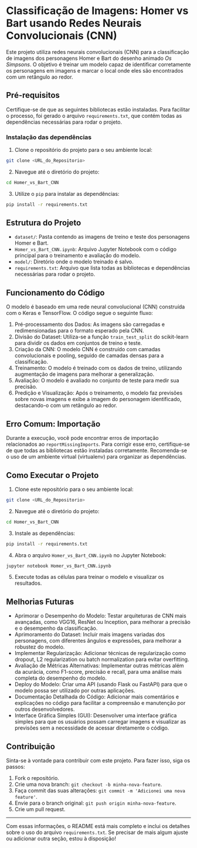 # Classificação de Imagens: Homer vs Bart usando Redes Neurais Convolucionais (CNN)

Este projeto utiliza redes neurais convolucionais (CNN) para a classificação de imagens dos personagens Homer e Bart do desenho animado *Os Simpsons*. O objetivo é treinar um modelo capaz de identificar corretamente os personagens em imagens e marcar o local onde eles são encontrados com um retângulo ao redor.

## Pré-requisitos

Certifique-se de que as seguintes bibliotecas estão instaladas. Para facilitar o processo, foi gerado o arquivo `requirements.txt`, que contém todas as dependências necessárias para rodar o projeto.

### Instalação das dependências

1. Clone o repositório do projeto para o seu ambiente local:

```bash
git clone <URL_do_Repositorio>
```

2. Navegue até o diretório do projeto:

```bash
cd Homer_vs_Bart_CNN
```

3. Utilize o `pip` para instalar as dependências:

```bash
pip install -r requirements.txt
```

## Estrutura do Projeto

- `dataset/`: Pasta contendo as imagens de treino e teste dos personagens Homer e Bart.
- `Homer_vs_Bart_CNN.ipynb`: Arquivo Jupyter Notebook com o código principal para o treinamento e avaliação do modelo.
- `model/`: Diretório onde o modelo treinado é salvo.
- `requirements.txt`: Arquivo que lista todas as bibliotecas e dependências necessárias para rodar o projeto.

## Funcionamento do Código

O modelo é baseado em uma rede neural convolucional (CNN) construída com o Keras e TensorFlow. O código segue o seguinte fluxo:

1. Pré-processamento dos Dados: As imagens são carregadas e redimensionadas para o formato esperado pela CNN.
2. Divisão do Dataset: Utiliza-se a função `train_test_split` do scikit-learn para dividir os dados em conjuntos de treino e teste.
3. Criação da CNN: O modelo CNN é construído com camadas convolucionais e pooling, seguido de camadas densas para a classificação.
4. Treinamento: O modelo é treinado com os dados de treino, utilizando augmentação de imagens para melhorar a generalização.
5. Avaliação: O modelo é avaliado no conjunto de teste para medir sua precisão.
6. Predição e Visualização: Após o treinamento, o modelo faz previsões sobre novas imagens e exibe a imagem do personagem identificado, destacando-o com um retângulo ao redor.

## Erro Comum: Importação

Durante a execução, você pode encontrar erros de importação relacionados ao `reportMissingImports`. Para corrigir esse erro, certifique-se de que todas as bibliotecas estão instaladas corretamente. Recomenda-se o uso de um ambiente virtual (virtualenv) para organizar as dependências.

## Como Executar o Projeto

1. Clone este repositório para o seu ambiente local:

```bash
git clone <URL_do_Repositorio>
```

2. Navegue até o diretório do projeto:

```bash
cd Homer_vs_Bart_CNN
```

3. Instale as dependências:

```bash
pip install -r requirements.txt
```

4. Abra o arquivo `Homer_vs_Bart_CNN.ipynb` no Jupyter Notebook:

```bash
jupyter notebook Homer_vs_Bart_CNN.ipynb
```

5. Execute todas as células para treinar o modelo e visualizar os resultados.

## Melhorias Futuras

- Aprimorar o Desempenho do Modelo: Testar arquiteturas de CNN mais avançadas, como VGG16, ResNet ou Inception, para melhorar a precisão e o desempenho da classificação.
- Aprimoramento do Dataset: Incluir mais imagens variadas dos personagens, com diferentes ângulos e expressões, para melhorar a robustez do modelo.
- Implementar Regularização: Adicionar técnicas de regularização como dropout, L2 regularization ou batch normalization para evitar overfitting.
- Avaliação de Métricas Alternativas: Implementar outras métricas além da acurácia, como F1-score, precisão e recall, para uma análise mais completa do desempenho do modelo.
- Deploy do Modelo: Criar uma API (usando Flask ou FastAPI) para que o modelo possa ser utilizado por outras aplicações.
- Documentação Detalhada do Código: Adicionar mais comentários e explicações no código para facilitar a compreensão e manutenção por outros desenvolvedores.
- Interface Gráfica Simples (GUI): Desenvolver uma interface gráfica simples para que os usuários possam carregar imagens e visualizar as previsões sem a necessidade de acessar diretamente o código.

## Contribuição

Sinta-se à vontade para contribuir com este projeto. Para fazer isso, siga os passos:

1. Fork o repositório.
2. Crie uma nova branch: `git checkout -b minha-nova-feature`.
3. Faça commit das suas alterações: `git commit -m 'Adicionei uma nova feature'`.
4. Envie para o branch original: `git push origin minha-nova-feature`.
5. Crie um pull request.

---

Com essas informações, o README está mais completo e inclui os detalhes sobre o uso do arquivo `requirements.txt`. Se precisar de mais algum ajuste ou adicionar outra seção, estou à disposição!
